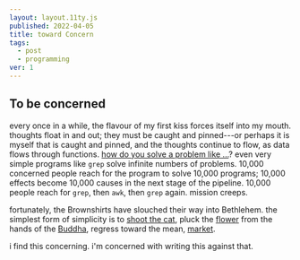 ```yaml
---
layout: layout.11ty.js
published: 2022-04-05
title: toward Concern
tags:
  - post
  - programming
ver: 1
---
```


## To be concerned

every once in a while, the flavour of my first kiss forces itself into my mouth. thoughts float in and out; they must be caught and pinned---or perhaps it is myself that is caught and pinned, and the thoughts continue to flow, as data flows through functions. <a href="https://www.youtube.com/watch?v=s-VRyQprlu8">how do you solve a problem like ...</a>? even very simple programs like `grep` solve infinite numbers of problems. 10,000 concerned people reach for the program to solve 10,000 programs; 10,000 effects become 10,000 causes in the next stage of the pipeline. 10,000 people reach for `grep`, then `awk`, then `grep` again. mission creeps.

fortunately, the Brownshirts have slouched their way into Bethlehem. the simplest form of simplicity is to <a href="https://archive.org/details/DesigningFreedom_CBC_Lectures">shoot the cat</a>, pluck the <a href="https://www.youtube.com/watch?v=z6-P3pFhmQI">flower</a> from the hands of the <a href="https://en.wikipedia.org/wiki/Flower_Sermon">Buddha</a>, regress toward the mean, <a href="https://3teeth.bandcamp.com/track/final-product">market</a>.

i find this concerning. i'm concerned with writing this against that.
